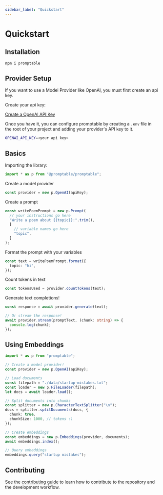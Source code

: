 ```yaml
---
sidebar_label: "Quickstart"
---
```


# Quickstart

## Installation

```bash title='terminal'
npm i promptable
```

## Provider Setup

If you want to use a Model Provider like OpenAI, you must first create an api key.

Create your api key:

[Create a OpenAI API Key](https://platform.openai.com/account/api-keys)

Once you have it, you can configure promptable by creating a `.env` file in the root of your project and adding your provider's API key to it.

```bash title='.env'
OPENAI_API_KEY=<your api key>
```

## Basics

Importing the library:

```ts
import * as p from "@promptable/promptable";
```

Create a model provider

```ts
const provider = new p.OpenAI(apiKey);
```

Create a prompt

```ts
const writePoemPrompt = new p.Prompt(
  // your instructions go here
  "Write a poem about {{topic}}:".trim(),
  [
    // variable names go here
    "topic",
  ]
);
```

Format the prompt with your variables

```ts
const text = writePoemPrompt.format({
  topic: "hi",
});
```

Count tokens in text

```ts
const tokensUsed = provider.countTokens(text);
```

Generate text completions!

```ts
const response = await provider.generate(text);

// Or stream the response!
await provider.stream(promptText, (chunk: string) => {
  console.log(chunk);
});
```

## Using Embeddings

```ts
import * as p from "promptable";

// Create a model provider!
const provider = new p.OpenAI(apiKey);

// Load documents
const filepath = "./data/startup-mistakes.txt";
const loader = new p.FileLoader(filepath);
let docs = await loader.load();

// Split documents into chunks
const splitter = new p.CharacterTextSplitter("\n");
docs = splitter.splitDocuments(docs, {
  chunk: true,
  chunkSize: 1000, // tokens :)
});

// Create embeddings
const embeddings = new p.Embeddings(provider, documents);
await embeddings.index();

// Query embeddings
embeddings.query("startup mistakes");
```

## Contributing

See the [contributing guide](./contributing.md) to learn how to contribute to the repository and the development workflow.
